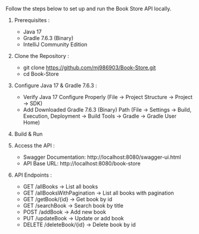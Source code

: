Follow the steps below to set up and run the Book Store API locally.

1. Prerequisites :
    * Java 17
    * Gradle 7.6.3 (Binary)
    * IntelliJ Community Edition

2. Clone the Repository :
    * git clone https://github.com/mj986903/Book-Store.git
    * cd Book-Store
   
3. Configure Java 17 & Gradle 7.6.3 :
    * Verify Java 17 Configure Properly (File -> Project Structure -> Project -> SDK)
    * Add Downloaded Gradle 7.6.3 (Binary) Path (File -> Settings -> Build, Execution, Deployment -> Build Tools -> Gradle -> Gradle User Home)

4. Build & Run

5. Access the API :
    * Swagger Documentation: http://localhost:8080/swagger-ui.html
    * API Base URL: http://localhost:8080/book-store

6. API Endpoints :
    * GET /allBooks -> List all books
    * GET /allBooksWithPagination -> List all books with pagination
    * GET /getBook/{id} -> Get book by id
    * GET /searchBook -> Search book by title
    * POST /addBook -> Add new book
    * PUT /updateBook -> Update or add book
    * DELETE /deleteBook/{id} -> Delete book by id